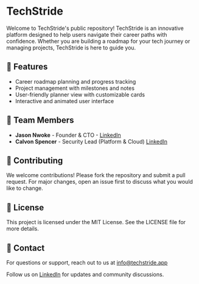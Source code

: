# TechStride

Welcome to TechStride's public repository! TechStride is an innovative platform designed to help users navigate their career paths with confidence. Whether you are building a roadmap for your tech journey or managing projects, TechStride is here to guide you.

## 🚀 Features
- Career roadmap planning and progress tracking
- Project management with milestones and notes
- User-friendly planner view with customizable cards
- Interactive and animated user interface

## 👥 Team Members
- **Jason Nwoke** - Founder & CTO - [LinkedIn](https://www.linkedin.com/in/obinnanwokeii/)
- **Calvon Spencer** - Security Lead (Platform & Cloud) [LinkedIn](https://www.linkedin.com/in/calvonspencer/)

## 🤝 Contributing
We welcome contributions! Please fork the repository and submit a pull request. For major changes, open an issue first to discuss what you would like to change.

## 📄 License
This project is licensed under the MIT License. See the LICENSE file for more details.

## 📧 Contact
For questions or support, reach out to us at [info@techstride.app](mailto:info@techstride.app)

Follow us on [LinkedIn](https://www.linkedin.com/company/techstride-app-llc/) for updates and community discussions.
